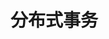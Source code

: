 <!--
 * @Author: Aimony
 * @Date: 2024-10-08 08:29:07
 * @LastEditors: Aimony
 * @FilePath: \vblog\docs\back-end\spring-cloud\distributed-transaction.md
-->
# 分布式事务